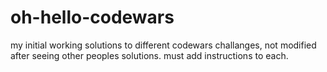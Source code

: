# oh-hello-codewars

my initial working solutions to different codewars challanges, not modified after seeing other peoples solutions. must add instructions to each.
